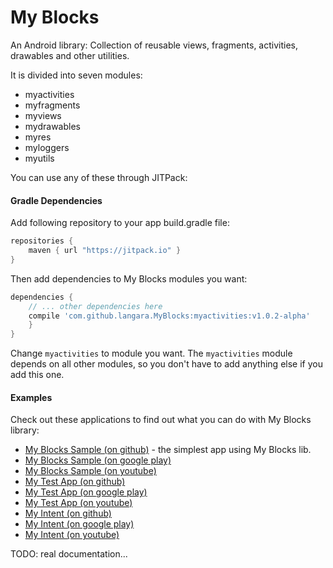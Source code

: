 # My Blocks

An Android library: Collection of reusable views, fragments, activities, drawables and other utilities.

It is divided into seven modules:

* myactivities
* myfragments
* myviews
* mydrawables
* myres
* myloggers
* myutils

You can use any of these through JITPack:

#### Gradle Dependencies

Add following repository to your app build.gradle file:

```gradle
repositories {
    maven { url "https://jitpack.io" }
}
```


Then add dependencies to My Blocks modules you want:

```gradle
dependencies {
    // ... other dependencies here
    compile 'com.github.langara.MyBlocks:myactivities:v1.0.2-alpha'
    }
}
```

Change `myactivities` to module you want. The `myactivities` module depends on all other modules, so you don't have to add anything else if you add this one.

#### Examples

Check out these applications to find out what you can do with My Blocks library:

* [My Blocks Sample (on github)](https://github.com/langara/MyBlocksSample) - the simplest app using My Blocks lib.
* [My Blocks Sample (on google play)](https://play.google.com/store/apps/details?id=pl.mareklangiewicz.myblockssample)
* [My Blocks Sample (on youtube)](https://www.youtube.com/watch?v=R-bpq55UYGI)
* [My Test App (on github)](https://github.com/langara/MyTestApp) 
* [My Test App (on google play)](https://play.google.com/store/apps/details?id=pl.mareklangiewicz.mytestapp) 
* [My Test App (on youtube)](https://www.youtube.com/watch?v=B9FPWpQYMuc) 
* [My Intent (on github)](https://github.com/langara/MyIntent)
* [My Intent (on google play)](https://play.google.com/store/apps/details?id=pl.mareklangiewicz.myintent)
* [My Intent (on youtube)](https://www.youtube.com/watch?v=-8N_B-Jpk8k)



TODO: real documentation...

